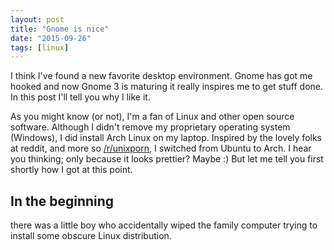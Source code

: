 ```yaml
---
layout: post
title: "Gnome is nice"
date: "2015-09-26"
tags: [linux]
---
```

I think I've found a new favorite desktop environment. Gnome has got me hooked and now Gnome 3 is maturing it really inspires me to get stuff done. In this post I'll tell you why I like it.

As you might know (or not), I'm a fan of Linux and other open source software. Although I didn't remove my proprietary operating system (Windows), I did install Arch Linux on my laptop. Inspired by the lovely folks at reddit, and more so [/r/unixporn](http://www.reddit.com/r/unixporn), I switched from Ubuntu to Arch. I hear you thinking; only because it looks prettier? Maybe :) But let me tell you first shortly how I got at this point.

## In the beginning
there was a little boy who accidentally wiped the family computer trying to install some obscure Linux distribution.
